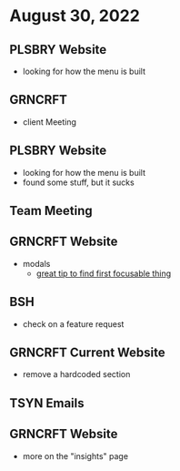 # August 30, 2022

## PLSBRY Website
- looking for how the menu is built

## GRNCRFT
- client Meeting

## PLSBRY Website
- looking for how the menu is built
- found some stuff, but it sucks

## Team Meeting

## GRNCRFT Website
- modals
	- [great tip to find first focusable thing](https://gomakethings.com/how-to-get-the-first-and-last-focusable-elements-in-the-dom/)

## BSH
- check on a feature request

## GRNCRFT Current Website
- remove a hardcoded section

## TSYN Emails

## GRNCRFT Website
- more on the "insights" page